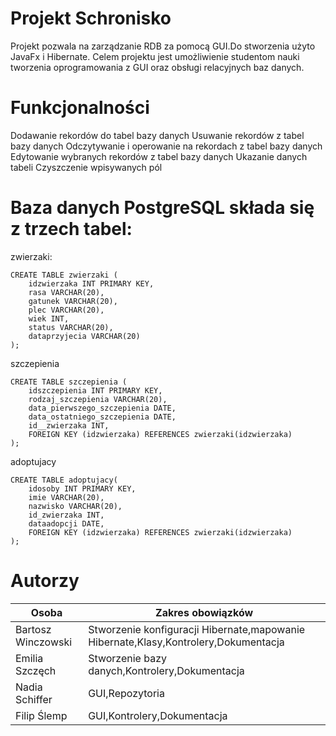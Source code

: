 # Projekt Schronisko
Projekt pozwala na zarządzanie RDB za pomocą GUI.Do stworzenia użyto JavaFx i Hibernate. Celem projektu jest umożliwienie studentom nauki tworzenia oprogramowania z GUI oraz obsługi relacyjnych baz danych.

# Funkcjonalności

Dodawanie rekordów do tabel bazy danych
Usuwanie  rekordów z tabel bazy danych
Odczytywanie i operowanie na rekordach z tabel bazy danych
Edytowanie wybranych rekordów z tabel bazy danych
Ukazanie danych tabeli
Czyszczenie wpisywanych pól

# Baza danych PostgreSQL składa się z trzech tabel:

zwierzaki:
```
CREATE TABLE zwierzaki (
    idzwierzaka INT PRIMARY KEY,
    rasa VARCHAR(20),
    gatunek VARCHAR(20),
    plec VARCHAR(20),
    wiek INT,
    status VARCHAR(20),
    dataprzyjecia VARCHAR(20)
);
```
szczepienia
```
CREATE TABLE szczepienia (
    idszczepienia INT PRIMARY KEY,
    rodzaj_szczepienia VARCHAR(20),
    data_pierwszego_szczepienia DATE,
    data_ostatniego_szczepienia DATE,
    id__zwierzaka INT,
    FOREIGN KEY (idzwierzaka) REFERENCES zwierzaki(idzwierzaka)
);
```
adoptujacy
```
CREATE TABLE adoptujacy(
    idosoby INT PRIMARY KEY,
    imie VARCHAR(20),
    nazwisko VARCHAR(20),
    id_zwierzaka INT,
    dataadopcji DATE,
    FOREIGN KEY (idzwierzaka) REFERENCES zwierzaki(idzwierzaka)
);
```


# Autorzy
| Osoba | Zakres obowiązków |
| --- | --- |
| Bartosz Winczowski | Stworzenie konfiguracji Hibernate,mapowanie Hibernate,Klasy,Kontrolery,Dokumentacja |
| Emilia Szczęch | Stworzenie bazy danych,Kontrolery,Dokumentacja |
| Nadia Schiffer | GUI,Repozytoria |
| Filip Ślemp | GUI,Kontrolery,Dokumentacja |
